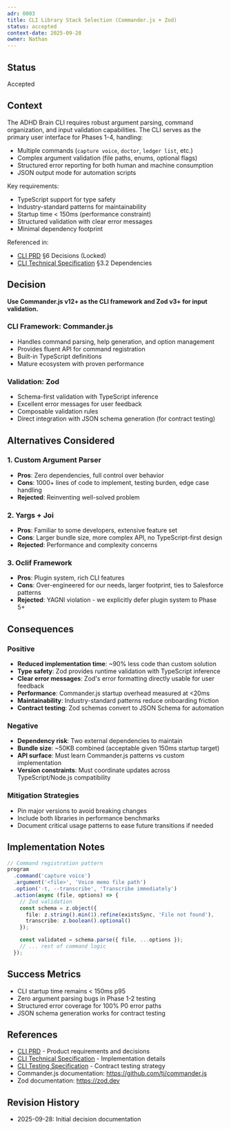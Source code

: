 ```yaml
---
adr: 0003
title: CLI Library Stack Selection (Commander.js + Zod)
status: accepted
context-date: 2025-09-28
owner: Nathan
---
```


## Status

Accepted

## Context

The ADHD Brain CLI requires robust argument parsing, command organization, and input validation capabilities. The CLI serves as the primary user interface for Phases 1-4, handling:

- Multiple commands (`capture voice`, `doctor`, `ledger list`, etc.)
- Complex argument validation (file paths, enums, optional flags)
- Structured error reporting for both human and machine consumption
- JSON output mode for automation scripts

Key requirements:
- TypeScript support for type safety
- Industry-standard patterns for maintainability
- Startup time < 150ms (performance constraint)
- Structured validation with clear error messages
- Minimal dependency footprint

Referenced in:
- [CLI PRD](../features/cli/prd-cli.md) §6 Decisions (Locked)
- [CLI Technical Specification](../features/cli/spec-cli-tech.md) §3.2 Dependencies

## Decision

**Use Commander.js v12+ as the CLI framework and Zod v3+ for input validation.**

### CLI Framework: Commander.js
- Handles command parsing, help generation, and option management
- Provides fluent API for command registration
- Built-in TypeScript definitions
- Mature ecosystem with proven performance

### Validation: Zod
- Schema-first validation with TypeScript inference
- Excellent error messages for user feedback
- Composable validation rules
- Direct integration with JSON schema generation (for contract testing)

## Alternatives Considered

### 1. Custom Argument Parser
- **Pros**: Zero dependencies, full control over behavior
- **Cons**: 1000+ lines of code to implement, testing burden, edge case handling
- **Rejected**: Reinventing well-solved problem

### 2. Yargs + Joi
- **Pros**: Familiar to some developers, extensive feature set
- **Cons**: Larger bundle size, more complex API, no TypeScript-first design
- **Rejected**: Performance and complexity concerns

### 3. Oclif Framework
- **Pros**: Plugin system, rich CLI features
- **Cons**: Over-engineered for our needs, larger footprint, ties to Salesforce patterns
- **Rejected**: YAGNI violation - we explicitly defer plugin system to Phase 5+

## Consequences

### Positive
- **Reduced implementation time**: ~90% less code than custom solution
- **Type safety**: Zod provides runtime validation with TypeScript inference
- **Clear error messages**: Zod's error formatting directly usable for user feedback
- **Performance**: Commander.js startup overhead measured at <20ms
- **Maintainability**: Industry-standard patterns reduce onboarding friction
- **Contract testing**: Zod schemas convert to JSON Schema for automation

### Negative
- **Dependency risk**: Two external dependencies to maintain
- **Bundle size**: ~50KB combined (acceptable given 150ms startup target)
- **API surface**: Must learn Commander.js patterns vs custom implementation
- **Version constraints**: Must coordinate updates across TypeScript/Node.js compatibility

### Mitigation Strategies
- Pin major versions to avoid breaking changes
- Include both libraries in performance benchmarks
- Document critical usage patterns to ease future transitions if needed

## Implementation Notes

```typescript
// Command registration pattern
program
  .command('capture voice')
  .argument('<file>', 'Voice memo file path')
  .option('-t, --transcribe', 'Transcribe immediately')
  .action(async (file, options) => {
    // Zod validation
    const schema = z.object({
      file: z.string().min(1).refine(existsSync, 'File not found'),
      transcribe: z.boolean().optional()
    });

    const validated = schema.parse({ file, ...options });
    // ... rest of command logic
  });
```

## Success Metrics

- CLI startup time remains < 150ms p95
- Zero argument parsing bugs in Phase 1-2 testing
- Structured error coverage for 100% P0 error paths
- JSON schema generation works for contract testing

## References

- [CLI PRD](../features/cli/prd-cli.md) - Product requirements and decisions
- [CLI Technical Specification](../features/cli/spec-cli-tech.md) - Implementation details
- [CLI Testing Specification](../features/cli/spec-cli-test.md) - Contract testing strategy
- Commander.js documentation: https://github.com/tj/commander.js
- Zod documentation: https://zod.dev

## Revision History

- 2025-09-28: Initial decision documentation